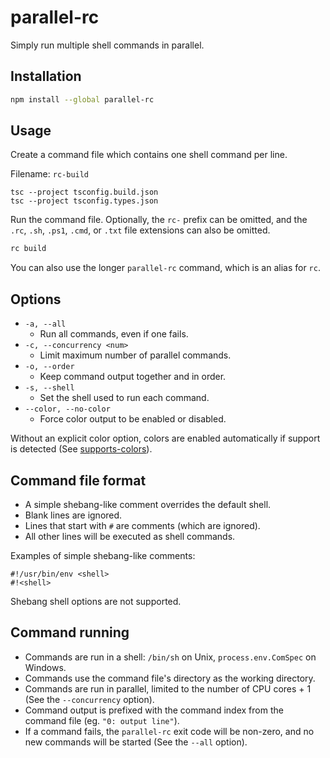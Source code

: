 # parallel-rc

Simply run multiple shell commands in parallel.

## Installation

```sh
npm install --global parallel-rc
```

## Usage

Create a command file which contains one shell command per line.

Filename: `rc-build`

```
tsc --project tsconfig.build.json
tsc --project tsconfig.types.json
```

Run the command file. Optionally, the `rc-` prefix can be omitted, and the `.rc`, `.sh`, `.ps1`, `.cmd`, or `.txt` file extensions can also be omitted.

```sh
rc build
```

You can also use the longer `parallel-rc` command, which is an alias for `rc`.

## Options

- `-a, --all`
  - Run all commands, even if one fails.
- `-c, --concurrency <num>`
  - Limit maximum number of parallel commands.
- `-o, --order`
  - Keep command output together and in order.
- `-s, --shell`
  - Set the shell used to run each command.
- `--color, --no-color`
  - Force color output to be enabled or disabled.

Without an explicit color option, colors are enabled automatically if support is detected (See [supports-colors](https://www.npmjs.com/package/supports-color)).

## Command file format

- A simple shebang-like comment overrides the default shell.
- Blank lines are ignored.
- Lines that start with `#` are comments (which are ignored).
- All other lines will be executed as shell commands.

Examples of simple shebang-like comments:

```
#!/usr/bin/env <shell>
#!<shell>
```

Shebang shell options are not supported.

## Command running

- Commands are run in a shell: `/bin/sh` on Unix, `process.env.ComSpec` on Windows.
- Commands use the command file's directory as the working directory.
- Commands are run in parallel, limited to the number of CPU cores + 1 (See the `--concurrency` option).
- Command output is prefixed with the command index from the command file (eg. `"0: output line"`).
- If a command fails, the `parallel-rc` exit code will be non-zero, and no new commands will be started (See the `--all` option).
